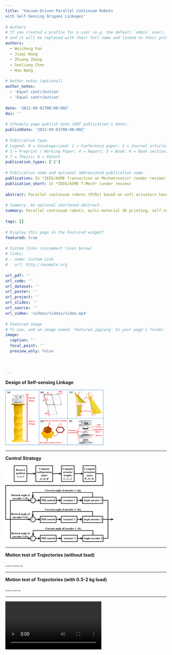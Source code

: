 ```yaml
---
title: 'Vacuum-Driven Parallel Continuum Robots
with Self-Sensing Origami Linkages'

# Authors
# If you created a profile for a user (e.g. the default `admin` user), write the username (folder name) here
# and it will be replaced with their full name and linked to their profile.
authors:
  - Weicheng Fan
  - Jiaqi Wang
  - Zhuang Zhang
  - Genliang Chen
  - Hao Wang

# Author notes (optional)
author_notes:
  - 'Equal contribution'
  - 'Equal contribution'

date: '2022-09-01T00:00:00Z'
doi: ''

# Schedule page publish date (NOT publication's date).
publishDate: '2022-09-01T00:00:00Z'

# Publication type.
# Legend: 0 = Uncategorized; 1 = Conference paper; 2 = Journal article;
# 3 = Preprint / Working Paper; 4 = Report; 5 = Book; 6 = Book section;
# 7 = Thesis; 8 = Patent
publication_types: ['2']

# Publication name and optional abbreviated publication name.
publication: In *IEEE/ASME Transaction on Mechatronics* (under review)
publication_short: In *IEEE/ASME T-Mech* (under review)

abstract: Parallel continuum robots (PCRs) based on soft actuators have been recently proposed to take advantage of both, soft robots in flexible, diverse actuation, and parallel robots in stable, precise motion.Although various designs have been exhibited, most of them suffer from positioning inaccuracy, especially under uncertain payloads, due to the lack of strong actuation and effective integrated sensing methods.Here, we introduce a vacuum-driven PCR that can simultaneously perform multi-mode motion, high positioning accuracy, and high load-carrying capacity, on the basis of the mechanical feature of origami. With a soft-rigid hybrid 3D printing method, the origami linkages of the PCR can be constructed at one time, forming soft but less stretchable pneumatic chambers that can generate strong actuation based on origami folding. The vacuum-driven linkages exploit the contraction-twisting coupled folding characteristic of the Kresling origami pattern, then measuring the real-time length of each linkage through recording the twisting angles. Theoretical models for both the self-sensing linkage and the PCR with three individually actuated linkages, as well as a closed-loop feedback control strategy, have been presented for the motion control of the PCR. The experimental results of a PCR prototype demonstrate its multi-mode motion, including contraction/extension,  omnidirectional bending, and circular swing. The combination of the design and fabrication methods, the sensing strategy, and the feedback control enables the prototype performing high positioning accuracy with various trajectories, even under a 2-kg payload. The design concept and comprehensive guidelines in this work should expand the capacities of PCRs or soft robots for broader applications, and facilitate the usage of origami and multi-material 3D printing in building robotic structures.

# Summary. An optional shortened abstract.
summary: Parallel continuum robots, multi-material 3D printing, self-sensing, origami robots, feedback control.

tags: []

# Display this page in the Featured widget?
featured: true

# Custom links (uncomment lines below)
# links:
# - name: Custom Link
#   url: http://example.org

url_pdf: ''
url_code: ''
url_dataset: ''
url_poster: ''
url_project: ''
url_slides: ''
url_source: ''
url_video: 'videos/video1/video.mp4'

# Featured image
# To use, add an image named `featured.jpg/png` to your page's folder.
image:
  caption: ''
  focal_point: ''
  preview_only: false



---
```



**Design of Self-sensing Linkage**

<img src="origami linkage.png" alt="origami linkage" style="zoom: 30%;" />

---

**Control Strategy**

<img src="Control Strategy.png" alt="Control Strategy" style="zoom:33%;" />

---

**Motion test of Trajectories (without load)**

<img src="trajectory without load.png" alt="trajectory without load" style="zoom: 33%;" />

---

**Motion test of Trajectories (with 0.5-2 kg load)**

<img src="trajectory with load.png" alt="trajectory with load" style="zoom: 33%;" />

---

<video src="video.mp4" controls="yes">

